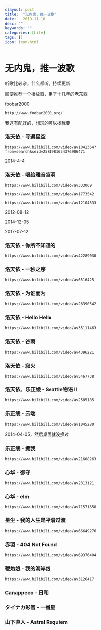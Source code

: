 ```yaml
---
clayout: post
title:  "无内鬼，推一波歌"
date:   2019-11-10
desc: ""
keywords: ""
categories: [Life]
tags: []
icon: icon-html
---
```


#  无内鬼，推一波歌

听歌比较杂，什么都听，持续更新

顺便推荐一个播放器，用了十几年的老东西

foobar2000

```
http://www.foobar2000.org/
```

我这有配好的，想玩的可以找我要



### 洛天依 - 寻遍星空

```
https://www.bilibili.com/video/av1042364?from=search&seid=2581981654376906471
```

2014-4-4



### 洛天依 - 唱给雅音宫羽

```
https://www.bilibili.com/video/av333069

https://www.bilibili.com/video/av1773542

https://www.bilibili.com/video/av12104333
```

2012-08-12

2014-12-05

2017-07-12


### 洛天依 - 你所不知道的

```
https://www.bilibili.com/video/av42289030
```



### 洛天依 - 一秒之序

```
https://www.bilibili.com/video/av6516425
```



### 洛天依 - 为谁而为

```
https://www.bilibili.com/video/av26390542
```



### 洛天依 - Hello Hello

```
https://www.bilibili.com/video/av35111463
```



### 洛天依 - 谷雨

```
https://www.bilibili.com/video/av4396221
```



### 洛天依 - 寂火

```
https://www.bilibili.com/video/av5467738
```



### 洛天依、乐正绫 - Seattle物语 II

```
https://www.bilibili.com/video/av2585185
```



### 乐正绫 - 云端

```
https://www.bilibili.com/video/av1045280
```

2014-04-05，然后桌面就没换过



### 乐正绫 - 拥我

```
https://www.bilibili.com/video/av21608263
```



### 心华 - 御守

```
https://www.bilibili.com/video/av2313121
```



### 心华 - elm

```
https://www.bilibili.com/video/av71571658
```




### 星尘 - 我的人生是平滑过渡

```
https://www.bilibili.com/video/av66649276
```



### 赤羽 - 404 Not Found

```
https://www.bilibili.com/video/av69376404
```



### 鞭炮娘 - 我的海岸线

```
https://www.bilibili.com/video/av3126417
```



### Canappeco - 日和



### タイナカ彩智 - 一番星



### 山下直人 - Astral Requiem



